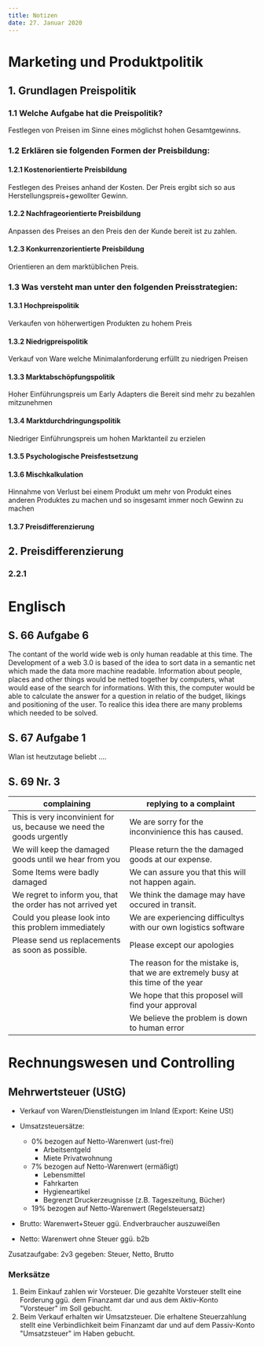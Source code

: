 ```yaml
---
title: Notizen
date: 27. Januar 2020
---
```

# **Marketing und Produktpolitik**

## **1. Grundlagen Preispolitik**

### **1.1 Welche Aufgabe hat die Preispolitik?**
Festlegen von Preisen im Sinne eines möglichst hohen Gesamtgewinns.

### **1.2 Erklären sie folgenden Formen der Preisbildung:**


#### 1.2.1 Kostenorientierte Preisbildung
Festlegen des Preises anhand der Kosten. Der Preis ergibt sich so aus Herstellungspreis+gewollter Gewinn.

#### 1.2.2 Nachfrageorientierte Preisbildung
Anpassen des Preises an den Preis den der Kunde bereit ist zu zahlen.

#### 1.2.3 Konkurrenzorientierte Preisbildung 
Orientieren an dem marktüblichen Preis.

### **1.3 Was versteht man unter den folgenden Preisstrategien:**

#### 1.3.1 Hochpreispolitik
Verkaufen von höherwertigen Produkten zu hohem Preis

#### 1.3.2 Niedrigpreispolitik
Verkauf von Ware welche Minimalanforderung erfüllt zu niedrigen Preisen

#### 1.3.3 Marktabschöpfungspolitik
Hoher Einführungspreis um Early Adapters die Bereit sind mehr zu bezahlen mitzunehmen

#### 1.3.4 Marktdurchdringungspolitik
Niedriger Einführungspreis um hohen Marktanteil zu erzielen

#### 1.3.5 Psychologische Preisfestsetzung

#### 1.3.6 Mischkalkulation
Hinnahme von Verlust bei einem Produkt um mehr von Produkt eines anderen Produktes zu machen und so insgesamt immer noch Gewinn zu machen

#### 1.3.7 Preisdifferenzierung


## 2. Preisdifferenzierung

### 2.2.1 

# Englisch

## S. 66 Aufgabe 6
The contant of the world wide web is only human readable at this time. The Development of a web 3.0 is based of the idea to sort data in a semantic net which made the data more machine readable. Information about people, places and other things would be netted together by computers, what would ease of the search for informations. With this, the computer would be able to calculate the answer for a question in relatio of the budget, likings and positioning of the user. To realice this idea there are many problems which needed to be solved.

## S. 67 Aufgabe 1
Wlan ist heutzutage beliebt ....

## S. 69 Nr. 3

| complaining                                                          | replying to a complaint                                         |
|----------------------------------------------------------------------|-----------------------------------------------------------------|
| This is very inconvinient for us, because we need the goods urgently | We are sorry for the inconvinience this has caused.             |
| We will keep the damaged goods until we hear from you	               | Please return the the damaged goods at our expense.             |
| Some Items were badly damaged                                        | We can assure you that this will not happen again.              |
| We regret to inform you, that the order has not arrived yet          | We think the damage may have occured in transit.                |
| Could you please look into this problem immediately                  | We are experiencing difficultys with our own logistics software |
| Please send us replacements as soon as possible.                     | Please except our apologies                                     |
|                                                                      | The reason for the mistake is, that we are extremely busy at this time of the year|
|                                                                      | We hope that this proposel will find your approval              |
|                                                                      | We believe the problem is down to human error                   | 


# Rechnungswesen und Controlling

## Mehrwertsteuer (UStG)
- Verkauf von Waren/Dienstleistungen im Inland (Export: Keine USt)
- Umsatzsteuersätze:
	- 0% bezogen auf Netto-Warenwert (ust-frei)
		- Arbeitsentgeld
		- Miete Privatwohnung
	- 7% bezogen auf Netto-Warenwert (ermäßigt)
		- Lebensmittel
		- Fahrkarten
		- Hygieneartikel
		- Begrenzt Druckerzeugnisse (z.B. Tageszeitung, Bücher)
	- 19% bezogen auf Netto-Warenwert (Regelsteuersatz)

- Brutto: Warenwert+Steuer ggü. Endverbraucher auszuweißen
- Netto: Warenwert ohne Steuer ggü. b2b

Zusatzaufgabe:
2v3 gegeben: Steuer, Netto, Brutto

### Merksätze
1. Beim Einkauf zahlen wir Vorsteuer. Die gezahlte Vorsteuer stellt eine Forderung ggü. dem Finanzamt dar und aus dem Aktiv-Konto "Vorsteuer" im Soll gebucht.
2. Beim Verkauf erhalten wir Umsatzsteuer. Die erhaltene Steuerzahlung stellt eine Verbindlichkeit beim Finanzamt dar und auf dem Passiv-Konto "Umsatzsteuer" im Haben gebucht.

